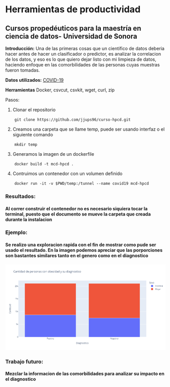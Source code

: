 # Herramientas de productividad
## Cursos propedéuticos para la maestría en ciencia de datos- Universidad de Sonora

**Introducción:**
Una de las primeras cosas que un cientifico de datos deberia hacer antes de hacer un clasificador o predictor, es analizar la correlacion de los datos, y eso es lo que quiero dejar listo con mi limpieza de datos, haciendo enfoque en las comorbilidades de las personas cuyas muestras fueron tomadas. 

**Datos utilizados:**
[COVID-19](https://www.gob.mx/salud/documentos/datos-abiertos-bases-historicas-direccion-general-de-epidemiologia)

**Herramientas**
Docker, csvcut, csvkit, wget, curl, zip

Pasos:
1. Clonar el repositorio
~~~
    git clone https://github.com/jjups96/curso-hpcd.git
~~~

2. Creamos una carpeta que se llame temp, puede ser usando interfaz o el siguiente comando
~~~
    mkdir temp
~~~

3. Generamos la imagen de un dockerfile
~~~
    docker build -t mcd-hpcd .
~~~

4. Contruimos un contenedor con un volumen definido
~~~
    docker run -it -v $PWD/temp:/tunnel --name covid19 mcd-hpcd
~~~

### **Resultados:** 
#### Al correr construir el contenedor no es necesario siquiera tocar la terminal, puesto que el documento se mueve la carpeta que creada durante la instalacion


### **Ejemplo:** 
#### Se realizo una exploracion rapida con el fin de mostrar como pude ser usado el resultado. En la imagen podemos apreciar que las porporciones son bastantes similares tanto en el genero como en el diagnostico

<img src="proporciones.png">

### **Trabajo futuro:** 
#### Mezclar la informacion de las comorbilidades para analizar su impacto en el diagnostico
